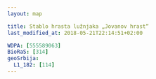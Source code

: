 ```yaml
---
layout: map

title: Stablo hrasta lužnjaka „Jovanov hrast“
last_modified_at: 2018-05-21T22:14:51+02:00

WDPA: [555589063]
BioRaS: [314]
geoSrbija:
  L1_182: [114]
---
```

